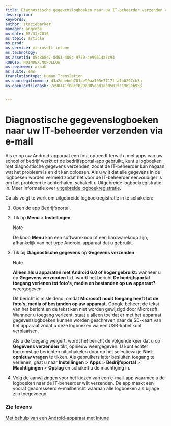 ```yaml
---
title: Diagnostische gegevenslogboeken naar uw IT-beheerder verzenden via e-mail | Microsoft Intune
description: 
keywords: 
author: staciebarker
manager: angrobe
ms.date: 05/31/2016
ms.topic: article
ms.prod: 
ms.service: microsoft-intune
ms.technology: 
ms.assetid: 85c868e7-8d63-480c-9770-4e99614a5c94
ROBOTS: NOINDEX,NOFOLLOW
ms.reviewer: arnab
ms.suite: ems
translationtype: Human Translation
ms.sourcegitcommit: d3a2daebdb781ce99aa103e7717ffa1b0297cb3a
ms.openlocfilehash: 7e90141f08cf029a005aad1ae0501fc1962eb958


---
```



# Diagnostische gegevenslogboeken naar uw IT-beheerder verzenden via e-mail

Als er op uw Android-apparaat een fout optreedt terwijl u met apps van uw school of bedrijf werkt of de bedrijfsportal-app gebruikt, kunt u logboeken met diagnostische gegevens verzenden, zodat de IT-beheerder kan nagaan wat het probleem is en dit kan oplossen. Als u wilt dat alle gegevens in de logboeken worden vermeld zodat het voor de IT-beheerder eenvoudiger is om het probleem te achterhalen, schakelt u Uitgebreide logboekregistratie in. Meer informatie over [uitgebreide logboekregistratie](use-verbose-logging-to-help-your-it-administrator-fix-device-issues-android.md).

Ga als volgt te werk om uitgebreide logboekregistratie in te schakelen:

1.  Open de app Bedrijfsportal.

2.  Tik op **Menu** &gt; **Instellingen**.

    > [!NOTE]
    > De knop **Menu** kan een softwareknop of een hardwareknop zijn, afhankelijk van het type Android-apparaat dat u gebruikt.

3.  Tik bij **Diagnostische gegevens** op **Gegevens verzenden**.

    > [!NOTE]
    > **Alleen als u apparaten met Android 6.0 of hoger gebruikt:** wanneer u op **Gegevens verzenden** tikt, wordt het bericht **De bedrijfsportal toegang verlenen tot foto's, media en bestanden op uw apparaat?** weergegeven.

    Dit bericht is misleidend, omdat **Microsoft nooit toegang heeft tot de foto's, media of bestanden op uw apparaat.** Google beheert de tekst van het bericht en de tekst kan niet worden gewijzigd door Microsoft.  Wanneer u toegang verleent, staat u alleen toe dat er met het apparaat gegevenslogboeken kunnen worden geschreven naar de SD-kaart van het apparaat zodat u deze logboeken via een USB-kabel kunt verplaatsen.

    Als u de toegang weigert, wordt het bericht de volgende keer dat u op **Gegevens verzenden** tikt, opnieuw weergegeven. U kunt echter toekomstige berichten uitschakelen door op het selectievakje **Niet opnieuw vragen** te tikken.  Als gebruikers later besluiten toegang te verlenen, gaat u naar **Instellingen** &gt; **Apps** &gt; **Bedrijfsportal** &gt; **Machtigingen** &gt; **Opslag** en schakelt u de machtiging in.

4.  Volg de aanwijzingen voor het kiezen van een e-mail-app waarmee u de logboeken naar de IT-beheerder wilt verzenden. De app maakt een vooraf geadresseerd e-mailbericht waaraan alle logboeken als bijlage zijn toegevoegd.


### Zie tevens
[Met behulp van een Android-apparaat met Intune](using-your-android-device-with-intune.md)



<!--HONumber=Aug16_HO4-->


